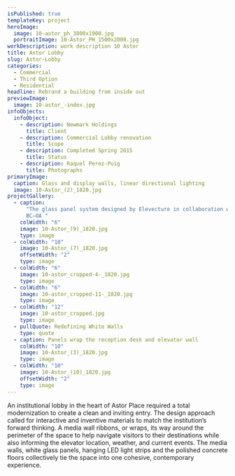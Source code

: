 ```yaml
---
isPublished: true
templateKey: project
heroImage:
  image: 10-astor_ph_3800x1900.jpg
  portraitImage: 10-Astor_PH_1500x2000.jpg
workDescription: work description 10 Astor
title: Astor Lobby
slug: Astor-Lobby
categories:
  - Commercial
  - Third Option
  - Residential
headline: Rebrand a building from inside out
previewImage:
  image: 10-astor_-index.jpg
infoObjects:
  infoObject:
    - description: Newmark Holdings
      title: Client
    - description: Commercial Lobby renovation
      title: Scope
    - description: Completed Spring 2015
      title: Status
    - description: Raquel Perez-Puig
      title: Photographs
primaryImage:
  caption: Glass and display walls, linear directional lighting
  image: 10-Astor_(2)_1820.jpg
projectGallery:
  - caption:
      "The glass panel system designed by Elevecture in collaboration with
      BC—OA "
    colWidth: "6"
    image: 10-Astor_(9)_1820.jpg
    type: image
  - colWidth: "10"
    image: 10-Astor_(7)_1820.jpg
    offsetWidth: "2"
    type: image
  - colWidth: "6"
    image: 10-astor_cropped-4-_1820.jpg
    type: image
  - colWidth: "6"
    image: 10-astor_cropped-11-_1820.jpg
    type: image
  - colWidth: "12"
    image: 10-astor_cropped.jpg
    type: image
  - pullQuote: Redefining White Walls
    type: quote
  - caption: Panels wrap the reception desk and elevator wall
    colWidth: "10"
    image: 10-Astor_(3)_1820.jpg
    type: image
  - colWidth: "10"
    image: 10-Astor_(10)_1820.jpg
    offsetWidth: "2"
    type: image
---
```


An institutional lobby in the heart of Astor Place required a total modernization to create a clean and inviting entry. The design approach called for interactive and inventive materials to match the institution’s forward thinking. A media wall ribbons, or wraps, its way around the perimeter of the space to help navigate visitors to their destinations while also informing the elevator location, weather, and current events. The media walls, white glass panels, hanging LED light strips and the polished concrete floors collectively tie the space into one cohesive, contemporary experience.
